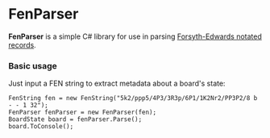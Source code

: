 # FenParser
<b>FenParser</b> is a simple C# library for use in parsing [Forsyth-Edwards notated records](https://en.wikipedia.org/wiki/Forsyth%E2%80%93Edwards_Notation).

### Basic usage

Just input a FEN string to extract metadata about a board's state:

    FenString fen = new FenString("5k2/ppp5/4P3/3R3p/6P1/1K2Nr2/PP3P2/8 b - - 1 32");
    FenParser fenParser = new FenParser(fen);
    BoardState board = fenParser.Parse();
    board.ToConsole();

